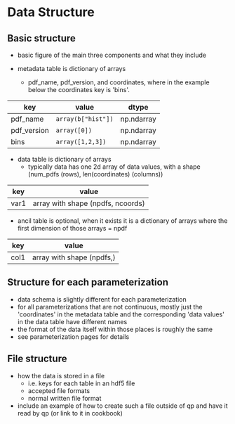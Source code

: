 # Data Structure

## Basic structure

- basic figure of the main three components and what they include

- metadata table is dictionary of arrays
  - pdf_name, pdf_version, and coordinates, where in the example below the coordinates key is 'bins'.

| key         | value              | dtype      |
| ----------- | ------------------ | ---------- |
| pdf_name    | `array(b["hist"])` | np.ndarray |
| pdf_version | `array([0])`       | np.ndarray |
| bins        | `array([1,2,3])`   | np.ndarray |

- data table is dictionary of arrays
  - typically data has one 2d array of data values, with a shape (num_pdfs (rows), len(coordinates) (columns))

| key  | value                             |
| ---- | --------------------------------- |
| var1 | array with shape (npdfs, ncoords) |

- ancil table is optional, when it exists it is a dictionary of arrays where the first dimension of those arrays = npdf

| key  | value                     |
| ---- | ------------------------- |
| col1 | array with shape (npdfs,) |

## Structure for each parameterization

- data schema is slightly different for each parameterization
- for all parameterizations that are not continuous, mostly just the 'coordinates' in the metadata table and the corresponding 'data values' in the data table have different names
- the format of the data itself within those places is roughly the same
- see parameterization pages for details

## File structure

- how the data is stored in a file
  - i.e. keys for each table in an hdf5 file
  - accepted file formats
  - normal written file format
- include an example of how to create such a file outside of qp and have it read by qp (or link to it in cookbook)
